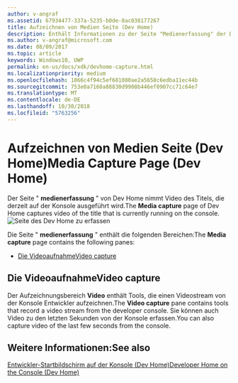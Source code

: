 ```yaml
---
author: v-angraf
ms.assetid: 67934477-337a-5235-b0de-8ac038177267
title: Aufzeichnen von Medien Seite (Dev Home)
description: Enthält Informationen zu der Seite "Medienerfassung" der Dev Home-app für Xbox One.
ms.author: v-angraf@microsoft.com
ms.date: 08/09/2017
ms.topic: article
keywords: Windows10, UWP
permalink: en-us/docs/xdk/devhome-capture.html
ms.localizationpriority: medium
ms.openlocfilehash: 1866c4f94c5ef681080ae2a5658c6edba11ec44b
ms.sourcegitcommit: 753e0a7160a88830d9908b446ef0907cc71c64e7
ms.translationtype: MT
ms.contentlocale: de-DE
ms.lasthandoff: 10/30/2018
ms.locfileid: "5763256"
---
```

# <a name="media-capture-page-dev-home"></a><span data-ttu-id="feed2-104">Aufzeichnen von Medien Seite (Dev Home)</span><span class="sxs-lookup"><span data-stu-id="feed2-104">Media Capture Page (Dev Home)</span></span>
   
  
<span data-ttu-id="feed2-105">Der Seite " **medienerfassung** " von Dev Home nimmt Video des Titels, die derzeit auf der Konsole ausgeführt wird.</span><span class="sxs-lookup"><span data-stu-id="feed2-105">The **Media capture** page of Dev Home captures video of the title that is currently running on the console.</span></span>   
 ![Seite des Dev Home zu erfassen](images/devhome_capture.png)   
  
<span data-ttu-id="feed2-107">Die Seite " **medienerfassung** " enthält die folgenden Bereichen:</span><span class="sxs-lookup"><span data-stu-id="feed2-107">The **Media capture** page contains the following panes:</span></span>   
 
   *  [<span data-ttu-id="feed2-108">Die Videoaufnahme</span><span class="sxs-lookup"><span data-stu-id="feed2-108">Video capture</span></span>](#ID4EHB)  

 
<a id="ID4EHB"></a>

   

## <a name="video-capture"></a><span data-ttu-id="feed2-109">Die Videoaufnahme</span><span class="sxs-lookup"><span data-stu-id="feed2-109">Video capture</span></span>  
   
  
<span data-ttu-id="feed2-110">Der Aufzeichnungsbereich **Video** enthält Tools, die einen Videostream von der Konsole Entwickler aufzeichnen.</span><span class="sxs-lookup"><span data-stu-id="feed2-110">The **Video capture** pane contains tools that record a video stream from the developer console.</span></span> <span data-ttu-id="feed2-111">Sie können auch Video zu den letzten Sekunden von der Konsole erfassen.</span><span class="sxs-lookup"><span data-stu-id="feed2-111">You can also capture video of the last few seconds from the console.</span></span>   
  
<a id="ID4ERB"></a>

   

## <a name="see-also"></a><span data-ttu-id="feed2-112">Weitere Informationen:</span><span class="sxs-lookup"><span data-stu-id="feed2-112">See also</span></span>  
 [<span data-ttu-id="feed2-113">Entwickler-Startbildschirm auf der Konsole (Dev Home)</span><span class="sxs-lookup"><span data-stu-id="feed2-113">Developer Home on the Console (Dev Home)</span></span>](dev-home.md)

  